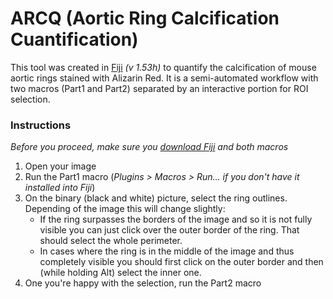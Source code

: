# ARCQ (Aortic Ring Calcification Cuantification)
This tool was created in [Fiji](https://imagej.net/Fiji) _(v 1.53h)_ to quantify the calcification of mouse aortic rings stained with Alizarin Red. It is a semi-automated workflow with two macros (Part1 and Part2) separated by an interactive portion for ROI selection. 

### **Instructions**
*Before you proceed, make sure you  [download Fiji](https://imagej.net/Fiji/Downloads) and both macros* 
1. Open your image
2. Run the Part1 macro (*Plugins > Macros > Run... if you don't have it installed into Fiji*)
3. On the binary (black and white) picture, select the ring outlines. Depending of the image this will change slightly:
   - If the ring surpasses the borders of the image and so it is not fully visible you can just click over the outer border of the ring. That should select the whole perimeter.
   - In cases where the ring is in the middle of the image and thus completely visible you should first click on the outer border and then (while holding Alt) select the inner one.
4. One you're happy with the selection, run the Part2 macro
